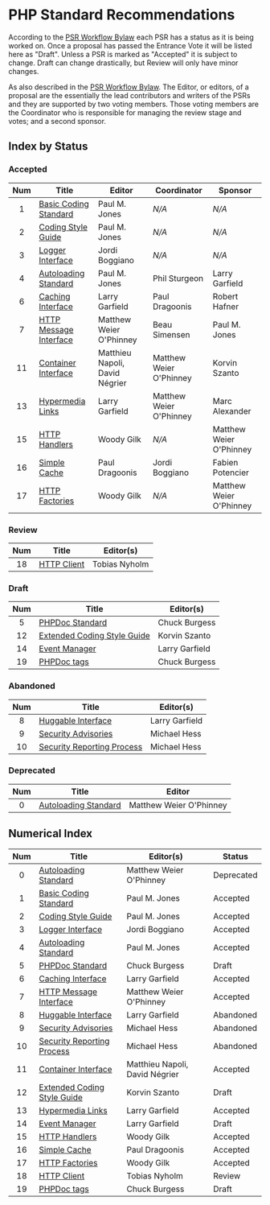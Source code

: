 # PHP Standard Recommendations

According to the [PSR Workflow Bylaw][workflow] each PSR has a status as it is being worked on. Once a proposal has passed the Entrance Vote it will be listed here as "Draft". Unless a PSR is marked as "Accepted" it is subject to change. Draft can change drastically, but Review will only have minor changes.

As also described in the [PSR Workflow Bylaw][workflow]. The Editor, or editors, of a proposal are the essentially the lead contributors and writers of the PSRs and they are supported by two voting members. Those voting members are the Coordinator who is responsible for managing the review stage and votes; and a second sponsor.

## Index by Status

### Accepted

| Num | Title                          | Editor                         |  Coordinator            | Sponsor          |
|:---:|--------------------------------|--------------------------------|-------------------------|------------------|
| 1   | [Basic Coding Standard][psr1]  | Paul M. Jones                  | _N/A_                   | _N/A_            |
| 2   | [Coding Style Guide][psr2]     | Paul M. Jones                  | _N/A_                   | _N/A_            |
| 3   | [Logger Interface][psr3]       | Jordi Boggiano                 | _N/A_                   | _N/A_            |
| 4   | [Autoloading Standard][psr4]   | Paul M. Jones                  | Phil Sturgeon           | Larry Garfield   |
| 6   | [Caching Interface][psr6]      | Larry Garfield                 | Paul Dragoonis          | Robert Hafner    |
| 7   | [HTTP Message Interface][psr7] | Matthew Weier O'Phinney        | Beau Simensen           | Paul M. Jones    |
| 11  | [Container Interface][psr11]   | Matthieu Napoli, David Négrier | Matthew Weier O'Phinney | Korvin Szanto    |
| 13  | [Hypermedia Links][psr13]      | Larry Garfield                 | Matthew Weier O'Phinney | Marc Alexander   |
| 15  | [HTTP Handlers][psr15]         | Woody Gilk                     | _N/A_                   | Matthew Weier O'Phinney |
| 16  | [Simple Cache][psr16]          | Paul Dragoonis                 | Jordi Boggiano          | Fabien Potencier |
| 17  | [HTTP Factories][psr17]        | Woody Gilk                     | _N/A_                   | Matthew Weier O'Phinney |

### Review

| Num | Title                                | Editor(s)                      |
|:---:|--------------------------------------|--------------------------------|
| 18  | [HTTP Client][psr18]                 | Tobias Nyholm                  |

### Draft

| Num | Title                                | Editor(s)                      |
|:---:|--------------------------------------|--------------------------------|
| 5   | [PHPDoc Standard][psr5]              | Chuck Burgess                  |
| 12  | [Extended Coding Style Guide][psr12] | Korvin Szanto                  |
| 14  | [Event Manager][psr14]               | Larry Garfield                 |
| 19  | [PHPDoc tags][psr19]                 | Chuck Burgess                  |

### Abandoned

| Num | Title                                | Editor(s)                      |
|:---:|--------------------------------------|--------------------------------|
| 8   | [Huggable Interface][psr8]           | Larry Garfield                 |
| 9   | [Security Advisories][psr9]          | Michael Hess                   |
| 10  | [Security Reporting Process][psr10]  | Michael Hess                   |

### Deprecated

| Num | Title                          | Editor                  |
|:---:|--------------------------------|-------------------------|
| 0   | [Autoloading Standard][psr0]   | Matthew Weier O'Phinney |

## Numerical Index

| Num | Title                                | Editor(s)                      | Status     |
|:---:|--------------------------------------|--------------------------------|------------|
| 0   | [Autoloading Standard][psr0]         | Matthew Weier O'Phinney        | Deprecated |
| 1   | [Basic Coding Standard][psr1]        | Paul M. Jones                  | Accepted   |
| 2   | [Coding Style Guide][psr2]           | Paul M. Jones                  | Accepted   |
| 3   | [Logger Interface][psr3]             | Jordi Boggiano                 | Accepted   |
| 4   | [Autoloading Standard][psr4]         | Paul M. Jones                  | Accepted   |
| 5   | [PHPDoc Standard][psr5]              | Chuck Burgess                  | Draft      |
| 6   | [Caching Interface][psr6]            | Larry Garfield                 | Accepted   |
| 7   | [HTTP Message Interface][psr7]       | Matthew Weier O'Phinney        | Accepted   |
| 8   | [Huggable Interface][psr8]           | Larry Garfield                 | Abandoned  |
| 9   | [Security Advisories][psr9]          | Michael Hess                   | Abandoned  |
| 10  | [Security Reporting Process][psr10]  | Michael Hess                   | Abandoned  |
| 11  | [Container Interface][psr11]         | Matthieu Napoli, David Négrier | Accepted   |
| 12  | [Extended Coding Style Guide][psr12] | Korvin Szanto                  | Draft      |
| 13  | [Hypermedia Links][psr13]            | Larry Garfield                 | Accepted   |
| 14  | [Event Manager][psr14]               | Larry Garfield                 | Draft      |
| 15  | [HTTP Handlers][psr15]               | Woody Gilk                     | Accepted   |
| 16  | [Simple Cache][psr16]                | Paul Dragoonis                 | Accepted   |
| 17  | [HTTP Factories][psr17]              | Woody Gilk                     | Accepted   |
| 18  | [HTTP Client][psr18]                 | Tobias Nyholm                  | Review     |
| 19  | [PHPDoc tags][psr19]                 | Chuck Burgess                  | Draft      |

[workflow]: https://github.com/php-fig/fig-standards/blob/master/bylaws/002-psr-workflow.md
[psr0]: https://github.com/php-fig/fig-standards/blob/master/accepted/PSR-000.md
[psr1]: https://github.com/php-fig/fig-standards/blob/master/accepted/PSR-001-basic-coding-standard.md
[psr2]: https://github.com/php-fig/fig-standards/blob/master/accepted/PSR-002-coding-style-guide.md
[psr3]: https://github.com/php-fig/fig-standards/blob/master/accepted/PSR-003-logger-interface.md
[psr4]: https://github.com/php-fig/fig-standards/blob/master/accepted/PSR-004-autoloader-meta.md
[psr5]: https://github.com/phpDocumentor/fig-standards/tree/master/proposed/phpdoc.md
[psr6]: https://github.com/php-fig/fig-standards/blob/master/accepted/PSR-006-cache.md
[psr7]: https://github.com/php-fig/fig-standards/blob/master/accepted/PSR-007-http-message.md
[psr8]: https://github.com/php-fig/fig-standards/blob/master/proposed/psr-8-hug/
[psr9]: https://github.com/php-fig/fig-standards/blob/master/proposed/security-disclosure-publication.md
[psr10]: https://github.com/php-fig/fig-standards/blob/master/proposed/security-reporting-process.md
[psr11]: https://github.com/php-fig/fig-standards/blob/master/accepted/PSR-011-container.md
[psr12]: https://github.com/php-fig/fig-standards/blob/master/proposed/extended-coding-style-guide.md
[psr13]: https://github.com/php-fig/fig-standards/blob/master/accepted/PSR-013-links.md
[psr14]: https://github.com/php-fig/fig-standards/blob/master/proposed/event-dispatcher.md
[psr15]: https://github.com/php-fig/fig-standards/blob/master/accepted/PSR-015-request-handlers.md
[psr16]: https://github.com/php-fig/fig-standards/blob/master/accepted/PSR-016-simple-cache.md
[psr17]: https://github.com/php-fig/fig-standards/blob/master/accepted/PSR-017-http-factory.md
[psr18]: https://github.com/php-fig/fig-standards/tree/master/proposed/http-client/
[psr19]: https://github.com/php-fig/fig-standards/blob/master/proposed/phpdoc-tags.md
